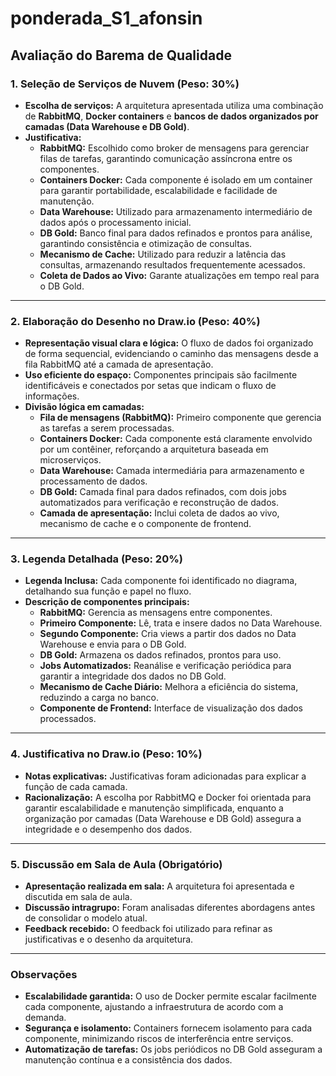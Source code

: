 # ponderada_S1_afonsin

## Avaliação do Barema de Qualidade

### 1. Seleção de Serviços de Nuvem (Peso: 30%)
- **Escolha de serviços:** A arquitetura apresentada utiliza uma combinação de **RabbitMQ**, **Docker containers** e **bancos de dados organizados por camadas (Data Warehouse e DB Gold)**.
- **Justificativa:**
  - **RabbitMQ:** Escolhido como broker de mensagens para gerenciar filas de tarefas, garantindo comunicação assíncrona entre os componentes.
  - **Containers Docker:** Cada componente é isolado em um container para garantir portabilidade, escalabilidade e facilidade de manutenção.
  - **Data Warehouse:** Utilizado para armazenamento intermediário de dados após o processamento inicial.
  - **DB Gold:** Banco final para dados refinados e prontos para análise, garantindo consistência e otimização de consultas.
  - **Mecanismo de Cache:** Utilizado para reduzir a latência das consultas, armazenando resultados frequentemente acessados.
  - **Coleta de Dados ao Vivo:** Garante atualizações em tempo real para o DB Gold.

---

### 2. Elaboração do Desenho no Draw.io (Peso: 40%)
- **Representação visual clara e lógica:** O fluxo de dados foi organizado de forma sequencial, evidenciando o caminho das mensagens desde a fila RabbitMQ até a camada de apresentação.
- **Uso eficiente do espaço:** Componentes principais são facilmente identificáveis e conectados por setas que indicam o fluxo de informações.
- **Divisão lógica em camadas:**
  - **Fila de mensagens (RabbitMQ):** Primeiro componente que gerencia as tarefas a serem processadas.
  - **Containers Docker:** Cada componente está claramente envolvido por um contêiner, reforçando a arquitetura baseada em microserviços.
  - **Data Warehouse:** Camada intermediária para armazenamento e processamento de dados.
  - **DB Gold:** Camada final para dados refinados, com dois jobs automatizados para verificação e reconstrução de dados.
  - **Camada de apresentação:** Inclui coleta de dados ao vivo, mecanismo de cache e o componente de frontend.

---

### 3. Legenda Detalhada (Peso: 20%)
- **Legenda Inclusa:** Cada componente foi identificado no diagrama, detalhando sua função e papel no fluxo.
- **Descrição de componentes principais:**
  - **RabbitMQ:** Gerencia as mensagens entre componentes.
  - **Primeiro Componente:** Lê, trata e insere dados no Data Warehouse.
  - **Segundo Componente:** Cria views a partir dos dados no Data Warehouse e envia para o DB Gold.
  - **DB Gold:** Armazena os dados refinados, prontos para uso.
  - **Jobs Automatizados:** Reanálise e verificação periódica para garantir a integridade dos dados no DB Gold.
  - **Mecanismo de Cache Diário:** Melhora a eficiência do sistema, reduzindo a carga no banco.
  - **Componente de Frontend:** Interface de visualização dos dados processados.

---

### 4. Justificativa no Draw.io (Peso: 10%)
- **Notas explicativas:** Justificativas foram adicionadas para explicar a função de cada camada.
- **Racionalização:** A escolha por RabbitMQ e Docker foi orientada para garantir escalabilidade e manutenção simplificada, enquanto a organização por camadas (Data Warehouse e DB Gold) assegura a integridade e o desempenho dos dados.

---

### 5. Discussão em Sala de Aula (Obrigatório)
- **Apresentação realizada em sala:** A arquitetura foi apresentada e discutida em sala de aula.
- **Discussão intragrupo:** Foram analisadas diferentes abordagens antes de consolidar o modelo atual.
- **Feedback recebido:** O feedback foi utilizado para refinar as justificativas e o desenho da arquitetura.

---

### Observações
- **Escalabilidade garantida:** O uso de Docker permite escalar facilmente cada componente, ajustando a infraestrutura de acordo com a demanda.
- **Segurança e isolamento:** Containers fornecem isolamento para cada componente, minimizando riscos de interferência entre serviços.
- **Automatização de tarefas:** Os jobs periódicos no DB Gold asseguram a manutenção contínua e a consistência dos dados.
